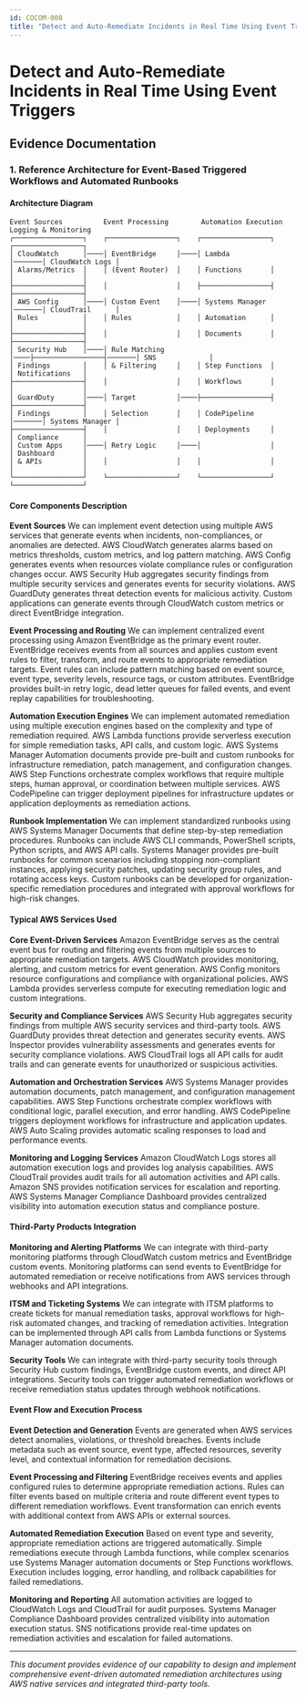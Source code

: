 ```yaml
---
id: COCOM-008
title: "Detect and Auto-Remediate Incidents in Real Time Using Event Triggers"
---
```


# Detect and Auto-Remediate Incidents in Real Time Using Event Triggers

## Evidence Documentation

### 1. Reference Architecture for Event-Based Triggered Workflows and Automated Runbooks

#### Architecture Diagram

```
Event Sources          Event Processing        Automation Execution       Logging & Monitoring
┌─────────────────┐    ┌─────────────────┐    ┌─────────────────┐       ┌─────────────────┐
│ CloudWatch      │────│ EventBridge     │────│ Lambda          │───────│ CloudWatch Logs │
│ Alarms/Metrics  │    │ (Event Router)  │    │ Functions       │       │                 │
├─────────────────┤    │                 │    ├─────────────────┤       ├─────────────────┤
│ AWS Config      │────│ Custom Event    │────│ Systems Manager │───────│ CloudTrail      │
│ Rules           │    │ Rules           │    │ Automation      │       │                 │
├─────────────────┤    │                 │    │ Documents       │       ├─────────────────┤
│ Security Hub    │────│ Rule Matching   │────├─────────────────┤───────│ SNS             │
│ Findings        │    │ & Filtering     │    │ Step Functions  │       │ Notifications   │
├─────────────────┤    │                 │    │ Workflows       │       │                 │
│ GuardDuty       │────│ Target          │────├─────────────────┤       ├─────────────────┤
│ Findings        │    │ Selection       │    │ CodePipeline    │───────│ Systems Manager │
├─────────────────┤    │                 │    │ Deployments     │       │ Compliance      │
│ Custom Apps     │────│ Retry Logic     │────│                 │       │ Dashboard       │
│ & APIs          │    │                 │    │                 │       │                 │
└─────────────────┘    └─────────────────┘    └─────────────────┘       └─────────────────┘
```

#### Core Components Description

**Event Sources**
We can implement event detection using multiple AWS services that generate events when incidents, non-compliances, or anomalies are detected. AWS CloudWatch generates alarms based on metrics thresholds, custom metrics, and log pattern matching. AWS Config generates events when resources violate compliance rules or configuration changes occur. AWS Security Hub aggregates security findings from multiple security services and generates events for security violations. AWS GuardDuty generates threat detection events for malicious activity. Custom applications can generate events through CloudWatch custom metrics or direct EventBridge integration.

**Event Processing and Routing**
We can implement centralized event processing using Amazon EventBridge as the primary event router. EventBridge receives events from all sources and applies custom event rules to filter, transform, and route events to appropriate remediation targets. Event rules can include pattern matching based on event source, event type, severity levels, resource tags, or custom attributes. EventBridge provides built-in retry logic, dead letter queues for failed events, and event replay capabilities for troubleshooting.

**Automation Execution Engines**
We can implement automated remediation using multiple execution engines based on the complexity and type of remediation required. AWS Lambda functions provide serverless execution for simple remediation tasks, API calls, and custom logic. AWS Systems Manager Automation documents provide pre-built and custom runbooks for infrastructure remediation, patch management, and configuration changes. AWS Step Functions orchestrate complex workflows that require multiple steps, human approval, or coordination between multiple services. AWS CodePipeline can trigger deployment pipelines for infrastructure updates or application deployments as remediation actions.

**Runbook Implementation**
We can implement standardized runbooks using AWS Systems Manager Documents that define step-by-step remediation procedures. Runbooks can include AWS CLI commands, PowerShell scripts, Python scripts, and AWS API calls. Systems Manager provides pre-built runbooks for common scenarios including stopping non-compliant instances, applying security patches, updating security group rules, and rotating access keys. Custom runbooks can be developed for organization-specific remediation procedures and integrated with approval workflows for high-risk changes.

#### Typical AWS Services Used

**Core Event-Driven Services**
Amazon EventBridge serves as the central event bus for routing and filtering events from multiple sources to appropriate remediation targets. AWS CloudWatch provides monitoring, alerting, and custom metrics for event generation. AWS Config monitors resource configurations and compliance with organizational policies. AWS Lambda provides serverless compute for executing remediation logic and custom integrations.

**Security and Compliance Services**
AWS Security Hub aggregates security findings from multiple AWS security services and third-party tools. AWS GuardDuty provides threat detection and generates security events. AWS Inspector provides vulnerability assessments and generates events for security compliance violations. AWS CloudTrail logs all API calls for audit trails and can generate events for unauthorized or suspicious activities.

**Automation and Orchestration Services**
AWS Systems Manager provides automation documents, patch management, and configuration management capabilities. AWS Step Functions orchestrate complex workflows with conditional logic, parallel execution, and error handling. AWS CodePipeline triggers deployment workflows for infrastructure and application updates. AWS Auto Scaling provides automatic scaling responses to load and performance events.

**Monitoring and Logging Services**
Amazon CloudWatch Logs stores all automation execution logs and provides log analysis capabilities. AWS CloudTrail provides audit trails for all automation activities and API calls. Amazon SNS provides notification services for escalation and reporting. AWS Systems Manager Compliance Dashboard provides centralized visibility into automation execution status and compliance posture.

#### Third-Party Products Integration

**Monitoring and Alerting Platforms**
We can integrate with third-party monitoring platforms through CloudWatch custom metrics and EventBridge custom events. Monitoring platforms can send events to EventBridge for automated remediation or receive notifications from AWS services through webhooks and API integrations.

**ITSM and Ticketing Systems**
We can integrate with ITSM platforms to create tickets for manual remediation tasks, approval workflows for high-risk automated changes, and tracking of remediation activities. Integration can be implemented through API calls from Lambda functions or Systems Manager automation documents.

**Security Tools**
We can integrate with third-party security tools through Security Hub custom findings, EventBridge custom events, and direct API integrations. Security tools can trigger automated remediation workflows or receive remediation status updates through webhook notifications.

#### Event Flow and Execution Process

**Event Detection and Generation**
Events are generated when AWS services detect anomalies, violations, or threshold breaches. Events include metadata such as event source, event type, affected resources, severity level, and contextual information for remediation decisions.

**Event Processing and Filtering**
EventBridge receives events and applies configured rules to determine appropriate remediation actions. Rules can filter events based on multiple criteria and route different event types to different remediation workflows. Event transformation can enrich events with additional context from AWS APIs or external sources.

**Automated Remediation Execution**
Based on event type and severity, appropriate remediation actions are triggered automatically. Simple remediations execute through Lambda functions, while complex scenarios use Systems Manager automation documents or Step Functions workflows. Execution includes logging, error handling, and rollback capabilities for failed remediations.

**Monitoring and Reporting**
All automation activities are logged to CloudWatch Logs and CloudTrail for audit purposes. Systems Manager Compliance Dashboard provides centralized visibility into automation execution status. SNS notifications provide real-time updates on remediation activities and escalation for failed automations.

---

*This document provides evidence of our capability to design and implement comprehensive event-driven automated remediation architectures using AWS native services and integrated third-party tools.*
